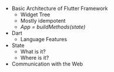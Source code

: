 - Basic Architecture of Flutter Framework
  - Widget Tree
  - Mostly idempotent 
  - _App = buildMethods(state)_
- Dart 
  - Language Features
- State
  - What is it?
  - Where is it?
- Communication with the Web